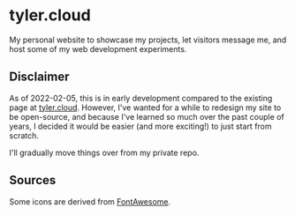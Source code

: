 # tyler.cloud
My personal website to showcase my projects, let visitors message me, and host some of my web development experiments.

## Disclaimer
As of 2022-02-05, this is in early development compared to the existing page at [tyler.cloud](https://tyler.cloud). However, I've wanted for a while to redesign my site to be open-source, and because I've learned so much over the past couple of years, I decided it would be easier (and more exciting!) to just start from scratch. 

I'll gradually move things over from my private repo.

## Sources
Some icons are derived from [FontAwesome](https://fontawesome.com/v4.7/license/).
